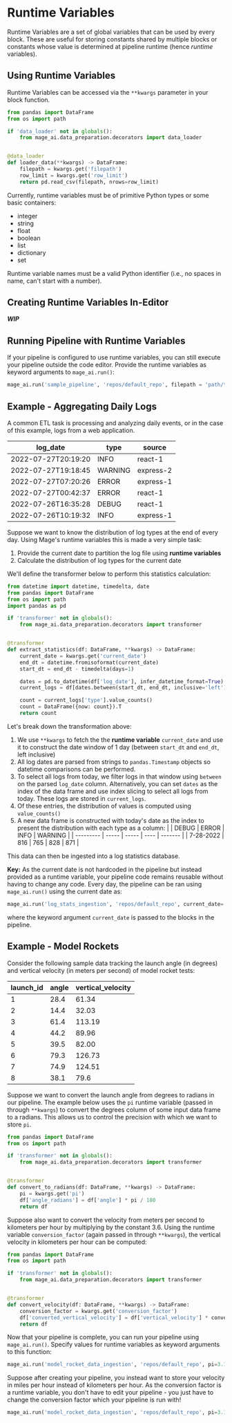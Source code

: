 # Runtime Variables
Runtime Variables are a set of global variables that can be used by every block. These are useful for storing constants shared by multiple blocks or constants whose value is determined at pipeline runtime (hence _runtime_ variables).

## Using Runtime Variables

Runtime Variables can be accessed via the `**kwargs` parameter in your block function.

```python
from pandas import DataFrame
from os import path

if 'data_loader' not in globals():
    from mage_ai.data_preparation.decorators import data_loader


@data_loader
def loader_data(**kwargs) -> DataFrame:
    filepath = kwargs.get('filepath')
    row_limit = kwargs.get('row_limit')
    return pd.read_csv(filepath, nrows=row_limit)
```

Currently, runtime variables must be of primitive Python types or some basic containers:
- integer
- string
- float
- boolean
- list
- dictionary
- set

Runtime variable names must be a valid Python identifier (i.e., no spaces in name, can't start with a number).

## Creating Runtime Variables In-Editor

**_WIP_**

## Running Pipeline with Runtime Variables

If your pipeline is configured to use runtime variables, you can still execute your pipeline outside the code editor. Provide the runtime variables as keyword arguments to `mage_ai.run()`:

```python
mage_ai.run('sample_pipeline', 'repos/default_repo', filepath = 'path/to/my/file.csv', row_limit=1000)
```

## Example - Aggregating Daily Logs
A common ETL task is processing and analyzing daily events, or in the case of this example, logs from a web application.

| log_date            | type    | source    |
| ------------------- | ------- | --------- |
| 2022-07-27T20:19:20 | INFO    | react-1   |
| 2022-07-27T19:18:45 | WARNING | express-2 |
| 2022-07-27T07:20:26 | ERROR   | express-1 |
| 2022-07-27T00:42:37 | ERROR   | react-1   |
| 2022-07-26T16:35:28 | DEBUG   | react-1   |
| 2022-07-26T10:19:32 | INFO    | express-1 |

Suppose we want to know the distribution of log types at the end of every day. Using Mage's runtime variables this is made a very simple task:
1. Provide the current date to partition the log file using **runtime variables**
2. Calculate the distribution of log types for the current date

We'll define the transformer below to perform this statistics calculation:

```python
from datetime import datetime, timedelta, date
from pandas import DataFrame
from os import path
import pandas as pd

if 'transformer' not in globals():
    from mage_ai.data_preparation.decorators import transformer


@transformer
def extract_statistics(df: DataFrame, **kwargs) -> DataFrame:
    current_date = kwargs.get('current_date')
    end_dt = datetime.fromisoformat(current_date)
    start_dt = end_dt - timedelta(days=1)

    dates = pd.to_datetime(df['log_date'], infer_datetime_format=True)
    current_logs = df[dates.between(start_dt, end_dt, inclusive='left')]

    count = current_logs['type'].value_counts()
    count = DataFrame({now: count}).T
    return count
```
Let's break down the transformation above:
1. We use `**kwargs` to fetch the the **runtime variable** `current_date` and use it to construct the date window of 1 day (between `start_dt` and `end_dt`, left inclusive)
2. All log dates are parsed from strings to `pandas.Timestamp` objects so datetime comparisons can be performed.
3. To select all logs from today, we filter logs in that window using `between` on the parsed `log_date` column. Alternatively, you can set `dates` as the index of the data frame and use index slicing to select all logs from today. These logs are stored in `current_logs`.
4. Of these entries, the distribution of values is computed using `value_counts()`
5. A new data frame is constructed with today's date as the index to present the distribution with each type as a column:
    |           | DEBUG | ERROR | INFO | WARNING |
    | --------- | ----- | ----- | ---- | ------- |
    | 7-28-2022 | 816   | 765   | 828  | 871     |

This data can then be ingested into a log statistics database.

**Key:** As the current date is not hardcoded in the pipeline but instead provided as a runtime variable, your pipeline code remains reusable without having to change any code. Every day, the pipeline can be ran using `mage_ai.run()` using the current date as:

```python
mage_ai.run('log_stats_ingestion', 'repos/default_repo', current_date='2022-07-29')
```
where the keyword argument `current_date` is passed to the blocks in the pipeline.

## Example - Model Rockets
Consider the following sample data tracking the launch angle (in degrees) and vertical velocity (in meters per second) of model rocket tests:

| launch_id | angle | vertical_velocity |
| --------- | ----- | ----------------- |
| 1         | 28.4  | 61.34             |
| 2         | 14.4  | 32.03             |
| 3         | 61.4  | 113.19            |
| 4         | 44.2  | 89.96             |
| 5         | 39.5  | 82.00             |
| 6         | 79.3  | 126.73            |
| 7         | 74.9  | 124.51            |
| 8         | 38.1  | 79.6              |


Suppose we want to convert the launch angle from degrees to radians in our pipeline. The example below uses the `pi` runtime variable (passed in through `**kwargs`) to convert the degrees column of some input data frame to a radians. This allows us to control the precision with which we want to store `pi`.

```python
from pandas import DataFrame
from os import path

if 'transformer' not in globals():
    from mage_ai.data_preparation.decorators import transformer


@transformer
def convert_to_radians(df: DataFrame, **kwargs) -> DataFrame:
    pi = kwargs.get('pi')
    df['angle_radians'] = df['angle'] * pi / 180
    return df
```

Suppose also want to convert the velocity from meters per second to kilometers per hour by multiplying by the constant 3.6. Using the runtime variable `conversion_factor` (again passed in through `**kwargs`), the vertical velocity in kilometers per hour can be computed:

```python
from pandas import DataFrame
from os import path

if 'transformer' not in globals():
    from mage_ai.data_preparation.decorators import transformer


@transformer
def convert_velocity(df: DataFrame, **kwargs) -> DataFrame:
    conversion_factor = kwargs.get('conversion_factor')
    df['converted_vertical_velocity'] = df['vertical_velocity'] * conversion_factor
    return df
```
Now that your pipeline is complete, you can run your pipeline using `mage_ai.run()`. Specify values for runtime variables as keyword arguments to this function:

```python
mage_ai.run('model_rocket_data_ingestion', 'repos/default_repo', pi=3.1415, conversion_factor=3.6)
```
Suppose after creating your pipeline, you instead want to store your velocity in miles per hour instead of kilometers per hour. As the conversion factor is a runtime variable, you don't have to edit your pipeline - you just have to change the conversion factor which your pipeline is run with!

```python
mage_ai.run('model_rocket_data_ingestion', 'repos/default_repo', pi=3.1415, conversion_factor=2.24)
```